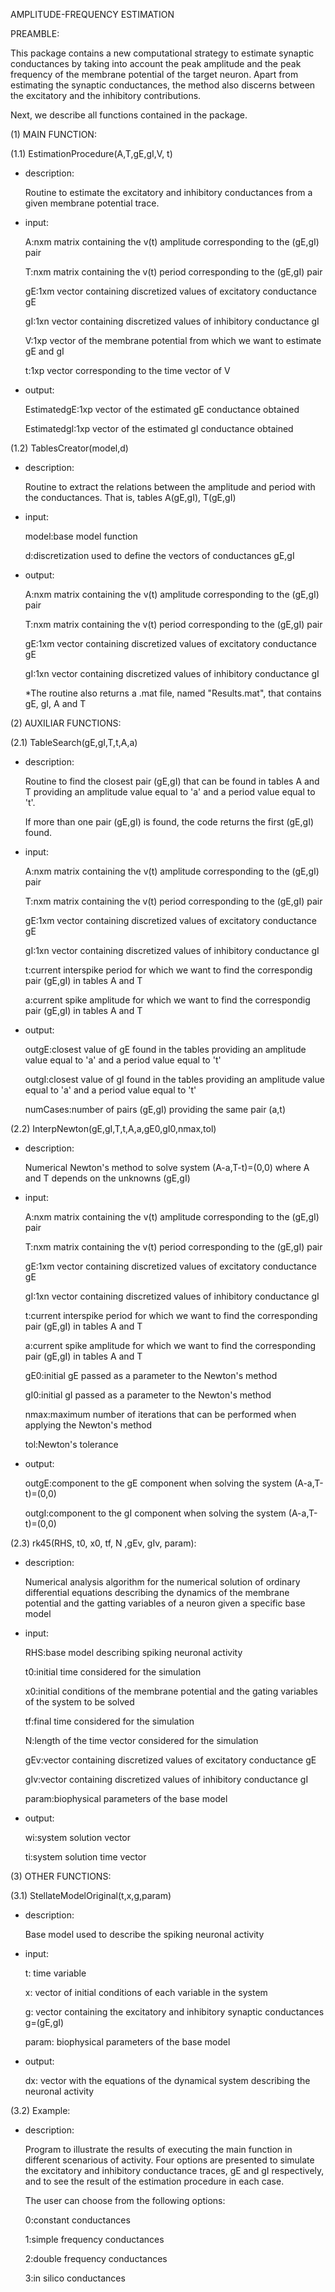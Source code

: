 AMPLITUDE-FREQUENCY ESTIMATION


PREAMBLE:

This package contains a new computational strategy to estimate synaptic conductances by taking into account the peak amplitude and the peak frequency of the membrane potential of the target neuron. Apart from estimating the synaptic conductances, the method also discerns between the excitatory and the inhibitory contributions. 

Next, we describe all functions contained in the package.



(1) MAIN FUNCTION:

(1.1) EstimationProcedure(A,T,gE,gI,V, t)
	
- description:

  Routine to estimate the excitatory and inhibitory conductances from a given membrane potential trace.

- input:
  
  A:nxm matrix containing the v(t) amplitude corresponding to the (gE,gI) pair
  
  T:nxm matrix containing the v(t) period corresponding to the (gE,gI) pair
  
  gE:1xm vector containing discretized values of excitatory conductance gE
   
  gI:1xn vector containing discretized values of inhibitory conductance gI
  
  V:1xp vector of the membrane potential from which we want to estimate gE and gI
  
  t:1xp vector corresponding to the time vector of V
  
- output:
  
  EstimatedgE:1xp vector of the estimated gE conductance obtained
  
  EstimatedgI:1xp vector of the estimated gI conductance obtained

(1.2) TablesCreator(model,d)

- description:

  Routine to extract the relations between the amplitude and period with the conductances. That is, tables A(gE,gI), T(gE,gI)

- input:
  
  model:base model function
  
  d:discretization used to define the vectors of conductances gE,gI

- output:
  
  A:nxm matrix containing the v(t) amplitude corresponding to the (gE,gI) pair
  
  T:nxm matrix containing the v(t) period corresponding to the (gE,gI) pair
  
  gE:1xm vector containing discretized values of excitatory conductance gE

  gI:1xn vector containing discretized values of inhibitory conductance gI

  *The routine also returns a .mat file, named "Results.mat", that contains gE, gI, A and T




(2) AUXILIAR FUNCTIONS:

(2.1) TableSearch(gE,gI,T,t,A,a)
	
- description:

    Routine to find the closest pair (gE,gI) that can be found in tables A and T providing an amplitude value equal to 'a' and a period value equal to 't'. 

    If more than one pair (gE,gI) is found, the code returns the first (gE,gI) found.

- input:

    A:nxm matrix containing the v(t) amplitude corresponding to the (gE,gI) pair 
  
    T:nxm matrix containing the v(t) period corresponding to the (gE,gI) pair
  
    gE:1xm vector containing discretized values of excitatory conductance gE 
  
    gI:1xn vector containing discretized values of inhibitory conductance gI
  
    t:current interspike period for which we want to find the correspondig pair (gE,gI) in tables A and T
  
    a:current spike amplitude for which we want to find the correspondig pair (gE,gI) in tables A and T

- output:

    outgE:closest value of gE found in the tables providing an amplitude value equal to 'a' and a period value equal to 't'
  
    outgI:closest value of gI found in the tables providing an amplitude value equal to 'a' and a period value equal to 't'

    numCases:number of pairs (gE,gI) providing the same pair (a,t)

	
(2.2) InterpNewton(gE,gI,T,t,A,a,gE0,gI0,nmax,tol)
	
- description:

    Numerical Newton's method to solve system (A-a,T-t)=(0,0) where A and T depends on the unknowns (gE,gI)

- input:

    A:nxm matrix containing the v(t) amplitude corresponding to the (gE,gI) pair 

    T:nxm matrix containing the v(t) period corresponding to the (gE,gI) pair

    gE:1xm vector containing discretized values of excitatory conductance gE 

    gI:1xn vector containing discretized values of inhibitory conductance gI

    t:current interspike period for which we want to find the corresponding pair (gE,gI) in tables A and T

    a:current spike amplitude for which we want to find the corresponding pair (gE,gI) in tables A and T

    gE0:initial gE passed as a parameter to the Newton's method

    gI0:initial gI passed as a parameter to the Newton's method

    nmax:maximum number of iterations that can be performed when applying the Newton's method

    tol:Newton's tolerance

- output:

    outgE:component to the gE component when solving the system (A-a,T-t)=(0,0)

    outgI:component to the gI component when solving the system (A-a,T-t)=(0,0)

	
(2.3) rk45(RHS, t0, x0, tf, N ,gEv, gIv, param):
	
- description:

    Numerical analysis algorithm for the numerical solution of ordinary differential equations describing the dynamics of the membrane potential and the gatting variables of a neuron given a specific base model

- input:

    RHS:base model describing spiking neuronal activity 

    t0:initial time considered for the simulation

    x0:initial conditions of the membrane potential and the gating variables of the system to be solved

    tf:final time considered for the simulation

    N:length of the time vector considered for the simulation

    gEv:vector containing discretized values of excitatory conductance gE

    gIv:vector containing discretized values of inhibitory conductance gI
  
    param:biophysical parameters of the base model
  
- output:
  
    wi:system solution vector

    ti:system solution time vector



(3) OTHER FUNCTIONS:

(3.1) StellateModelOriginal(t,x,g,param)
	
- description:

    Base model used to describe the spiking neuronal activity 

- input:

    t: time variable

    x: vector of initial conditions of each variable in the system

    g: vector containing the excitatory and inhibitory synaptic conductances g=(gE,gI)

    param: biophysical parameters of the base model

- output:
  
    dx: vector with the equations of the dynamical system describing the neuronal activity


  
(3.2) Example:

- description: 
 
  	Program to illustrate the results of executing the main function in different scenarious of activity. Four options are presented to simulate the excitatory and inhibitory conductance traces, gE and gI respectively, and to see the result of the estimation procedure in each case.

    The user can choose from the following options:

  	0:constant conductances
  
  	1:simple frequency conductances
  
  	2:double frequency conductances
  
  	3:in silico conductances


